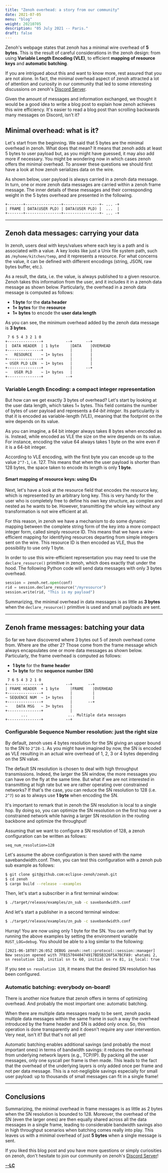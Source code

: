 ```yaml
---
title: "Zenoh overhead: a story from our community"
date: 2021-07-05
menu: "blog"
weight: 20210705
description: "05 July 2021 -- Paris."
draft: false
---
```


Zenoh's webpage states that zenoh has a minimal wire overhead of **5 bytes**. This is the result of careful considerations in the zenoh design: from using **Variable Length Encoding (VLE)**, to efficient **mapping of resource keys** and **automatic batching**.

If you are intrigued about this and want to know more, rest assured that you are not alone. In fact, the minimal overhead aspect of zenoh attracted a lot of attention and curiosity in our community that led to some interesting discussions on zenoh's [Discord Server](https://discord.gg/cY4nVjUd). 

Given the amount of messages and information exchanged, we thought it would be a good idea to write a blog post to explain how zenoh achieves this wire efficiency. It's easier to read a blog post than scrolling backwards many messages on Discord, isn't it?

## Minimal overhead: what is it?
Let's start from the beginning. We said that 5 bytes are the minimal overhead in zenoh. What does that mean? It means that zenoh adds at least 5 bytes to user payload but, as you might have guessed, it may also add more if necessary. You might be wondering now in which cases zenoh offers the minimal overhead. To answer these questions we should first have a look at how zenoh serializes data on the wire. 

As shown below, user payload is always carried in a zenoh data message. In turn, one or more zenoh data messages are carried within a zenoh frame message. The inner details of these messages and their corresponding weight in the 5 bytes overhead are presented in the following.

```
+-------+----------------+----------------+- ... -+
| FRAME | DATA(USER PLD) | DATA(USER PLD) |  ...  |
+-------+----------------+----------------+- ... -+
```

-------
## Zenoh data messages: carrying your data
In zenoh, users deal with keys/values where each key is a path and is associated with a value. A key looks like just a Unix file system path, such as `/myhome/kitchen/temp`, and it represents a resource. For what concerns the value, it can be defined with different encodings (string, JSON, raw bytes buffer, etc.). 

As a result, the data, i.e. the value, is always published to a given resource. Zenoh takes this information from the user, and it includes it in a zenoh data message as shown below. 
Particularly, the overhead in a zenoh data message is computed as follows:
- **1 byte** for the **data header**
- **1+ bytes** for the **resource**
- **1+ bytes** to encode the **user data length**

As you can see, the minimum overhead added by the zenoh data message is **3 bytes**.

```
 7 6 5 4 3 2 1 0
+---------------+          --+      --+
|  DATA HEADER  | 1 byte     |DATA    |OVERHEAD
+---------------+            |        |     
~   RESOURCE    ~ 1+ bytes   |        |
+---------------+            |        |
~ USER PLD LEN  ~ 1+ bytes   |        |
+---------------+            |      --+
~   USER PLD    ~ 1+ bytes   |      
+---------------+          --+      
```

### Variable Length Encoding: a compact integer representation

But how can we get exactly 3 bytes of overhead? Let's start by looking at the user data length, which takes 1+ bytes. 
This field contains the number of bytes of user payload and represents a *64-bit integer*. 
Its particularity is that it is encoded as variable-length (VLE), meaning that the footprint on the wire depends on its value. 

As you can imagine, a 64 bit integer always takes 8 bytes when encoded as is. Instead, while encoded as VLE the size on the wire depends on its value. For instance,  encoding the value 64 always takes 1 byte on the wire even if it is a 64-bit integer. 

According to VLE encoding, with the first byte you can encode up to the value `2^7-1`, i.e. 127. 
This means that when the user payload is shorter than 128 bytes, the space taken to encode its length is only **1 byte**. 


#### Smart mapping of resource keys: using IDs

Next, let's have a look at the resource field that encodes the resource key, which is represented by an arbitrary long key. This is very handy for the user who is completely free to define his own key structure, as complex and nested as he wants to be. However, transmitting the whole key without any transformation is not wire efficient at all. 

For this reason, in zenoh we have a mechanism to do some dynamic mapping between the complete string form of the key into a more compact integer form, called simply resource ID. This means that we have a wire-efficient mapping for identifying resources departing from simple integers sent on the wire. 
This resource ID is then encoded as VLE, thus the possibility to use only 1 byte. 

In order to use this wire-efficient representation you may need to use the `declare_resource()` primitive in zenoh, which does exactly that under the hood.
The following Python code will send data messages with only 3 bytes overhead.

```python
session = zenoh.net.open(conf)
rid = session.declare_resource("/myresource")
session.write(rid, "This is my payload")
```

Summarizing, the minimal overhead in data messages is as little as **3 bytes** when the `declare_resource()` primitive is used and small payloads are sent. 

-------
## Zenoh frame messages: batching your data
So far we have discovered where 3 bytes out 5 of zenoh overhead come from. Where are the other 2? Those come from the frame message which always encapsulates one or more data messages as shown below.  Particularly, the frame overhead is computed as follows:
- **1 byte** for the **frame header**
- **1+ byte** for the **sequence number (SN)**

```
 7 6 5 4 3 2 1 0
+---------------+          --+       --+
| FRAME HEADER  + 1 byte     |FRAME    |OVERHEAD
+---------------+            |         |
~ SEQUENCE NUM  ~ 1+ bytes   |         |
+---------------+            |       --+
~    DATA MSG   ~ 3+ bytes   |
+---------------+            |         
       ...                  ... Multiple data messages
+---------------+          --+
```

### Configurable Sequence Number resolution: just the right size
By default, zenoh uses 4 bytes resolution for the SN giving an upper bound to the SN to `2^28-1`. 
As you might have imagined by now, the SN is encoded as VLE resulting in an actual wire overhead of 1, 2, 3 or 4 bytes depending on the SN value. 

The default SN resolution is chosen to deal with high throughput transmissions. Indeed, the larger the SN window, the more messages you can have on the fly at the same time. 
But what if we are not interested in transmitting at high rate but we are rather operating over constrained networks? If that's the case, you can reduce the SN resolution to 128 (i.e. `2^7`) so as to always use **1 byte** when encoding the SN. 

It's important to remark that in zenoh the SN resolution is local to a single hop. 
By doing so, you can optimize the SN resolution on the first hop over a constrained network while having a larger SN resolution in the routing backbone and optimize the throughput! 

Assuming that we want to configure a SN resolution of 128, a zenoh configuration can be written as follows:

```
seq_num_resolution=128
```

Let's assume the above configuration is then saved with the name savebandwidth.conf. 
Then, you can test this configuration with a zenoh pub sub example as follows:

```sh
$ git clone git@github.com:eclipse-zenoh/zenoh.git
$ cd zenoh
$ cargo build --release --examples
```

Then, let's start a subscriber in a first terminal window:

```sh
$ ./target/release/examples/zn_sub -c savebandwidth.conf
```

And let's start a publisher in a second terminal window:

```sh
$ ./target/release/examples/zn_pub -c savebandwidth.conf
```

Hurray! You are now using only 1 byte for the SN. You can verify that by running the above examples by setting the environment variable `RUST_LOG=debug`.
You should be able to a log similar to the following: 

```[2021-06-18T07:26:05Z DEBUG zenoh::net::protocol::session::manager] New session opened with 7FB1570440474917BD5B326F5A7BCFA9: whatami 2, sn resolution 128, initial sn tx 60, initial sn rx 81, is_local: true```

If you see `sn resolution 128`, it means that the desired SN resolution has been configured.

### Automatic batching: everybody on-board!
There is another nice feature that zenoh offers in terms of optimizing overhead. 
And probably the most important one: automatic batching. 

When there are multiple data messages ready to be sent, zenoh packs multiple data messages within the same frame in such a way the overhead introduced by the frame header and SN is added only once. 
So, this operation is done transparently and it doesn't require any user intervention. 
Very neat, isn't it? But that's not all yet!

Automatic batching enables additional savings (and probably the most important ones) in terms of bandwidth savings: it reduces the overhead from underlying network layers (e.g., TCP/IP). 
By packing all the user messages, only one syscall per frame is then made. 
This leads to the fact that the overhead of the underlying layers is only added once per frame and not per data message. 
This is a not-negligible savings especially for small user payload: up to thousands of small messages can fit in a single frame! 


-------
## Conclusions

Summarizing, the minimal overhead in frame messages is as little as 2 bytes when the SN resolution is bounded to 128. 
Moreover, the overhead of the SN (even the larger ones) are then equally shared across all the data messages in a single frame, leading to considerable bandwidth savings also in high throughput scenarios when batching comes really into play. This leaves us with a minimal overhead of just **5 bytes** when a single message is sent.

If you liked this blog post and you have more questions or simply curiosities on zenoh, don't hesitate to join our community on zenoh's [Discord Server](https://discord.gg/cY4nVjUd)!


[**--LC**](https://github.com/Mallets/)
